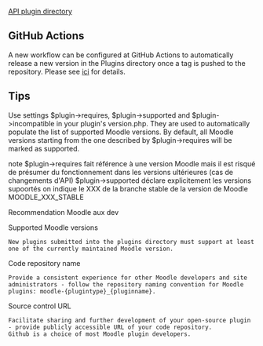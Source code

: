 

[API plugin directory](https://moodledev.io/general/community/plugincontribution/pluginsdirectory/api)

## GitHub Actions

A new workflow can be configured at GitHub Actions to automatically release a new version in the Plugins directory once a tag is pushed to the repository. Please see [ici](https://github.com/moodlehq/moodle-plugin-release) for details.

## Tips

Use settings $plugin->requires, $plugin->supported and $plugin->incompatible in your plugin's version.php. 
They are used to automatically populate the list of supported Moodle versions. 
By default, all Moodle versions starting from the one described by $plugin->requires will be marked as supported.

note $plugin->requires fait référence à une version Moodle mais il est risqué de présumer du fonctionnement dans les versions ultérieures (cas de changements d'API)
$plugin->supported déclare explicitement les versions supoortés on indique le XXX de la branche stable de la version de Moodle MOODLE_XXX_STABLE

Recommendation Moodle aux dev

Supported Moodle versions

    New plugins submitted into the plugins directory must support at least one of the currently maintained Moodle version.

Code repository name

    Provide a consistent experience for other Moodle developers and site administrators - follow the repository naming convention for Moodle plugins: moodle-{plugintype}_{pluginname}.

Source control URL

    Facilitate sharing and further development of your open-source plugin - provide publicly accessible URL of your code repository.
    Github is a choice of most Moodle plugin developers.
